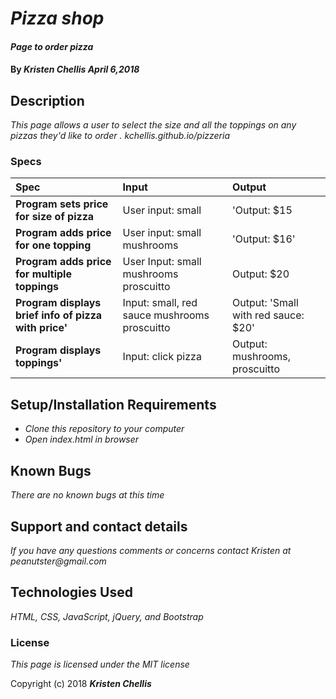 # _Pizza shop_

#### _Page to order pizza_

#### By _**Kristen Chellis April 6,2018**_

## Description

_This page allows a user to select the size and all the toppings on any pizzas they'd like to order . kchellis.github.io/pizzeria_

### Specs
| Spec | Input | Output |
| :-------------     | :------------- | :------------- |
| **Program sets price for size of pizza** | User input: small | 'Output: $15 |
| **Program adds price for one topping** | User input: small mushrooms | 'Output: $16' |
| **Program adds price for multiple toppings**| User Input: small mushrooms proscuitto | Output: $20 |
| **Program displays brief info of pizza with price'**| Input: small, red sauce mushrooms proscuitto | Output: 'Small with red sauce: $20' |
| **Program displays toppings'** | Input: click pizza  | Output: mushrooms, proscuitto |

## Setup/Installation Requirements

* _Clone this repository to your computer_
* _Open index.html in browser_


## Known Bugs

_There are no known bugs at this time_

## Support and contact details

_If you have any questions comments or concerns contact Kristen at peanutster@gmail.com_

## Technologies Used

_HTML, CSS, JavaScript, jQuery, and Bootstrap_

### License

*This page is licensed under the MIT license*

Copyright (c) 2018 **_Kristen Chellis_**
